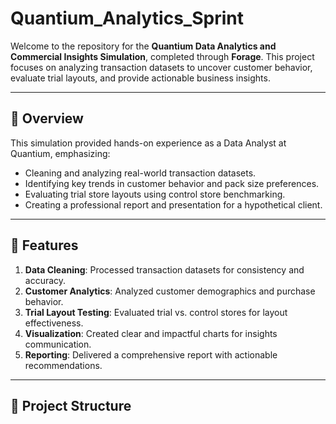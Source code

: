 # Quantium_Analytics_Sprint

Welcome to the repository for the **Quantium Data Analytics and Commercial Insights Simulation**, completed through **Forage**. This project focuses on analyzing transaction datasets to uncover customer behavior, evaluate trial layouts, and provide actionable business insights.

---

## 📖 Overview

This simulation provided hands-on experience as a Data Analyst at Quantium, emphasizing:
- Cleaning and analyzing real-world transaction datasets.
- Identifying key trends in customer behavior and pack size preferences.
- Evaluating trial store layouts using control store benchmarking.
- Creating a professional report and presentation for a hypothetical client.

---

## 🚀 Features

1. **Data Cleaning**: Processed transaction datasets for consistency and accuracy.
2. **Customer Analytics**: Analyzed customer demographics and purchase behavior.
3. **Trial Layout Testing**: Evaluated trial vs. control stores for layout effectiveness.
4. **Visualization**: Created clear and impactful charts for insights communication.
5. **Reporting**: Delivered a comprehensive report with actionable recommendations.

---

## 📂 Project Structure

